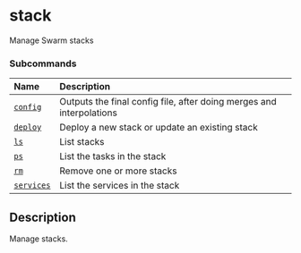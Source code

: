 # stack

<!---MARKER_GEN_START-->
Manage Swarm stacks

### Subcommands

| Name                            | Description                                                          |
|:--------------------------------|:---------------------------------------------------------------------|
| [`config`](stack_config.md)     | Outputs the final config file, after doing merges and interpolations |
| [`deploy`](stack_deploy.md)     | Deploy a new stack or update an existing stack                       |
| [`ls`](stack_ls.md)             | List stacks                                                          |
| [`ps`](stack_ps.md)             | List the tasks in the stack                                          |
| [`rm`](stack_rm.md)             | Remove one or more stacks                                            |
| [`services`](stack_services.md) | List the services in the stack                                       |



<!---MARKER_GEN_END-->

## Description

Manage stacks.
